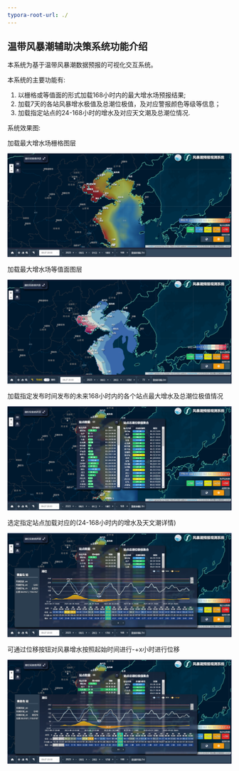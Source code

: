 ```yaml
---
typora-root-url: ./
---
```


## **温带风暴潮辅助决策系统功能介绍**

本系统为基于温带风暴潮数据预报的可视化交互系统。

本系统的主要功能有:

1. 以栅格或等值面的形式加载168小时内的最大增水场预报结果;
2. 加载7天的各站风暴增水极值及总潮位极值，及对应警报颜色等级等信息；
3. 加载指定站点的24-168小时的增水及对应天文潮及总潮位情况.

系统效果图:

加载最大增水场栅格图层

![001](/docs/fd_imgs/001.png)

加载最大增水场等值面图层

![002](/docs/fd_imgs/010.png)

加载指定发布时间发布的未来168小时内的各个站点最大增水及总潮位极值情况

![002](/docs/fd_imgs/002.png)

选定指定站点加载对应的(24-168小时内的增水及天文潮详情)

![002](/docs/fd_imgs/003.png)

可通过位移按钮对风暴增水按照起始时间进行-+x小时进行位移

![004](/docs/fd_imgs/004.png)